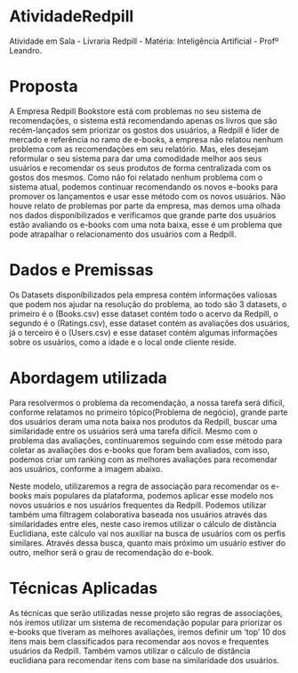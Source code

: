 # AtividadeRedpill

Atividade em Sala - Livraria Redpill - Matéria:  Inteligência Artificial - Profº Leandro.

# Proposta

A Empresa Redpill Bookstore está com problemas no seu sistema de
recomendações, o sistema está recomendando apenas os livros que são
recém-lançados sem priorizar os gostos dos usuários, a Redpill é líder de mercado e
referência no ramo de e-books, a empresa não relatou nenhum problema com as
recomendações em seu relatório. Mas, eles desejam reformular o seu sistema para
dar uma comodidade melhor aos seus usuários e recomendar os seus produtos de
forma centralizada com os gostos dos mesmos.
Como não foi relatado nenhum problema com o sistema atual, podemos continuar
recomendando os novos e-books para promover os lançamentos e usar esse
método com os novos usuários.
Não houve relato de problemas por parte da empresa, mas demos uma olhada nos
dados disponibilizados e verificamos que grande parte dos usuários estão
avaliando os e-books com uma nota baixa, esse é um problema que pode atrapalhar
o relacionamento dos usuários com a Redpill.

# Dados e Premissas

Os Datasets disponibilizados pela empresa contém informações valiosas que podem nos
ajudar na resolução do problema, ao todo são 3 datasets, o primeiro é o (Books.csv) esse
dataset contém todo o acervo da Redpill, o segundo é o (Ratings.csv), esse dataset contém
as avaliações dos usuários, já o terceiro é o (Users.csv) e esse dataset contém algumas
informações sobre os usuários, como a idade e o local onde cliente reside.

# Abordagem utilizada

Para resolvermos o problema da recomendação, a nossa tarefa será difícil, conforme
relatamos no primeiro tópico(Problema de negócio), grande parte dos usuários deram uma
nota baixa nos produtos da Redpill, buscar uma similaridade entre os usuários será uma
tarefa difícil.
Mesmo com o problema das avaliações, continuaremos seguindo com esse método para
coletar as avaliações dos e-books que foram bem avaliados, com isso, podemos criar um
ranking com as melhores avaliações para recomendar aos usuários, conforme a imagem
abaixo.

Neste modelo, utilizaremos a regra de associação para recomendar os e-books mais
populares da plataforma, podemos aplicar esse modelo nos novos usuários e nos usuários
frequentes da Redpill.
Podemos utilizar também uma filtragem colaborativa baseada nos usuários através das
similaridades entre eles, neste caso iremos utilizar o cálculo de distância Euclidiana, este
cálculo vai nos auxiliar na busca de usuários com os perfis similares. Através dessa busca,
quanto mais próximo um usuário estiver do outro, melhor será o grau de recomendação do
e-book.

# Técnicas Aplicadas

As técnicas que serão utilizadas nesse projeto são regras de associações, nós iremos
utilizar um sistema de recomendação popular para priorizar os e-books que tiveram as
melhores avaliações, iremos definir um ‘top’ 10 dos itens mais bem classificados para
recomendar aos novos e frequentes usuários da Redpill. Também vamos utilizar o cálculo
de distância euclidiana para recomendar itens com base na similaridade dos usuários.
